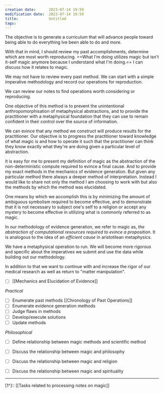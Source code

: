 ```yaml
---
creation date:		2023-07-14 19:59
modification date:	2023-07-14 19:59
title: 				Untitled
tags:
---
```

The objective is to generate a curriculum that will advance people toward being able to do everything Ive been able to do and more.

With that in mind, I should review my past accomplishments, determine which are most worth reproducing. ==What I'm doing utilizes magic but isn't it-self magic anymore because I understand what I'm doing.== I can discuss how it relates to magic. 

We may not have to review every past method. We can start with a simple imperative methodology and record our operations for reproduction. 

We can review our notes to find operations worth considering or reproducing.

One objective of this method is to prevent the unintentional anthropomorphisation of metaphysical abstractions, and to provide the practitioner with a metaphysical foundation that they can use to remain confident in their control over the source of information. 

We can evince that any method we construct will produce results for the practitioner. Our objective is to progress the practitioner toward knowledge of what magic is and how to operate it such that the practitioner can think they know exactly what they're are doing given a particular level of abstraction. 

It is easy for me to present my definition of magic as the abstraction of the non-deterministic compute required to evince a final cause. And to provide my exact methods in the mechanics of evidence generation. But given any particular method there always a deeper method of interpretation. Instead I would like to share not only the method I am choosing to work with but also the methods by which the method was elucidated. 

One means by which we accomplish this is by minimizing the amount of ambiguous symbolism required to become effective, and to demonstrate that it is not necessary to subject one's self to a religion or accept any mystery to become effective in utilizing what is commonly referred to as magic.

In our methodology of evidence generation, we refer to magic as, *the abstraction of computational resources required to evince a proposition*. It is analogous to the idea of an *efficient cause* in aristotilean metaphysics.

We have a metaphysical operation to run. We will become more rigorous and specific about the imperatives we submit and use the data while building out our methodology.

In addition to that we want to continue with and increase the rigor of our medical research as well as return to "matter manipulation". 

- [ ] [[Mechanics and Elucidation of Evidence]]

*Practical*
- [ ] Enumerate past methods [[Chronology of Past Operations]]
- [ ] Enumerate evidence generation methods
- [ ] Judge flaws in methods
- [ ] Develop/execute solutions
- [ ] Update methods

*Philosophical*
- [ ] Define relationship between magic methods and scientific method
- [ ] Discuss the relationship between magic and philosophy
- [ ] Discuss the relationship between magic and religion 
- [ ] Discuss the relationship between magic and spirituality


---
[1^]:: [[Tasks related to processing notes on magic]]